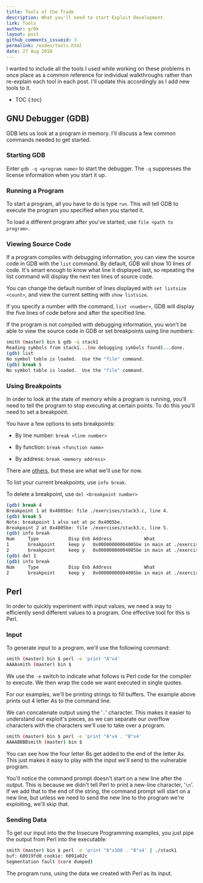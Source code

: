 ```yaml
---
title: Tools of the Trade
description: What you'll need to start Exploit Development
link: Tools
author: gr0k
layout: post
github_comments_issueid: 3
permalink: /exdev/tools.html
date: 27 Aug 2018
---
```


I wanted to include all the tools I used while working on these problems in once place as a common reference for individual walkthroughs rather than re-explain each tool in each post. I'll update this accordingly as I add new tools to it.

* TOC
{:toc}
## GNU Debugger (GDB)

GDB lets us look at a program in memory. I'll discuss a few common commands needed to get started.

### Starting GDB

Enter `gdb -q <program name>`  to start the debugger. The `-q` suppresses the license information when you start it up.

### Running a Program

To start a program, all you have to do is type `run`. This will tell GDB to execute the program you specified when you started it.

To load a different program after you've started, use `file <path to program>`.

### Viewing Source Code

If a program compiles with debugging information, you can view the source code in GDB with the `list` command. By default, GDB will show 10 lines of code. It's smart enough to know what line it displayed last, so repeating the list command will display the next ten lines of source code.

You can change the default number of lines displayed with `set listsize <count>`, and view the current setting with `show listsize`.

If you specify a number with the command, `list <number>`, GDB will display the five lines of code before and after the specified line.

 If the program is not compiled with debugging information, you won't be able to view the source code in GDB or set breakpoints using line numbers:

```bash
smith (master) bin $ gdb -q stack1
Reading symbols from stack1...(no debugging symbols found)...done.
(gdb) list
No symbol table is loaded.  Use the "file" command.
(gdb) break 5
No symbol table is loaded.  Use the "file" command.
```

### Using Breakpoints

In order to look at the state of memory while a program is running, you'll need to tell the program to stop executing at certain points. To do this you'll need to set a breakpoint.

You have a few options to sets breakpoints:

- By line number: `break <line number>`

- By function: `break <function name>`

- By address: `break <memory address>`

There are [others](http://www.delorie.com/gnu/docs/gdb/gdb_29.html), but these are what we'll use for now. 

To list your current breakpoints, use `info break`.

To delete a breakpoint, use `del <breakpoint number>`

```bash
(gdb) break 4
Breakpoint 1 at 0x4005be: file ./exercises/stack3.c, line 4.
(gdb) break 5
Note: breakpoint 1 also set at pc 0x4005be.
Breakpoint 2 at 0x4005be: file ./exercises/stack3.c, line 5.
(gdb) info break
Num     Type           Disp Enb Address            What
1       breakpoint     keep y   0x00000000004005be in main at ./exercises/stack3.c:4
2       breakpoint     keep y   0x00000000004005be in main at ./exercises/stack3.c:5
(gdb) del 1
(gdb) info break
Num     Type           Disp Enb Address            What
2       breakpoint     keep y   0x00000000004005be in main at ./exercises/stack3.c:5
```

 

## Perl

In order to quickly experiment with input values, we need a way to efficiently send different values to a program. One effective tool for this is Perl. 

### Input 

To generate input to a program, we'll use the following command:

```bash
smith (master) bin $ perl -e 'print "A"x4'
AAAAsmith (master) bin $ 
```

We use the `-e` switch to indicate what follows is Perl code for the compiler to execute. We then wrap the code we want executed in single quotes.

For our examples, we'll be printing strings to fill buffers. The example above prints out 4 letter As to the command line. 

We can concatenate output using the '`.`' character. This makes it easier to understand our exploit's pieces, as we can separate our overflow characters with the characters we'll use to take over a program.

```bash
smith (master) bin $ perl -e 'print "A"x4 . "B"x4'
AAAABBBBsmith (master) bin $ 
```

You can see how the four letter Bs get added to the end of the letter As. This just makes it easy to play with the input we'll send to the vulnerable program.

You'll notice the command prompt doesn't start on a new line after the output. This is because we didn't tell Perl to print a new-line character, '`\n`'. If we add that to the end of the string, the command prompt will start on a new line, but unless we need to send the new line to the program we're exploiting, we'll skip that. 

### Sending Data

To get our input into the the Insecure Programming examples, you just pipe the output from Perl into the executable:

```bash
smith (master) bin $ perl -e 'print "A"x100 . "B"x4' | ./stack1
buf: 60919fd0 cookie: 6091a02c
Segmentation fault (core dumped)
```

The program runs, using the data we created with Perl as its input.


